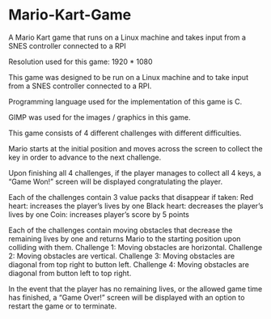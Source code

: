 # Mario-Kart-Game
A Mario Kart game that runs on a Linux machine and takes input from a SNES controller connected to a RPI

Resolution used for this game: 1920 * 1080

This game was designed to be run on a Linux machine and to take input from a SNES controller connected to a RPI.

Programming language used for the implementation of this game is C.

GIMP was used for the images / graphics in this game.

This game consists of 4 different challenges with different difficulties. 

Mario starts at the initial position and moves across the screen to collect the key in order to advance to the next challenge.

Upon finishing all 4 challenges, if the player manages to collect all 4 keys, a “Game Won!” screen will be displayed congratulating the player.

Each of the challenges contain 3 value packs that disappear if taken:
Red heart: increases the player’s lives by one
Black heart: decreases the player’s lives by one
Coin: increases player’s score by 5 points

Each of the challenges contain moving obstacles that decrease the remaining lives by one and returns Mario to the starting position upon colliding with them.
Challenge 1: Moving obstacles are horizontal.
Challenge 2: Moving obstacles are vertical.
Challenge 3: Moving obstacles are diagonal from top right to button left.
Challenge 4: Moving obstacles are diagonal from button left to top right.

In the event that the player has no remaining lives, or the allowed game time has finished, a “Game Over!” screen will be displayed with an option to restart the game or to terminate.

